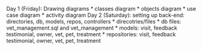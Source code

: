 Day 1 (Friday): Drawing diagrams
    * classes diagram
    * objects diagram
    * use case diagram
    * activity diagram
Day 2 (Saturday): setting up back-end: directories, db, models, repos, controllers
    * direcotries/files
    * db files: vet_management.sql and vet_management
    * models: visit, feedback testimonial, owner, vet, pet, treatment
    * repositories: visit, feedback testimonial, owner, vet, pet, treatment
